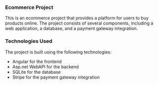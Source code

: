 ### Ecommerce Project

This is an ecommerce project that provides a platform for users to buy  products online. The project consists of several components, including a web application, a database, and a payment gateway integration.

### Technologies Used

The project is built using the following technologies:

- Angular for the frontend
- Asp.net WebAPI for the backend
- SQLite for the database
- Stripe for the payment gateway integration
